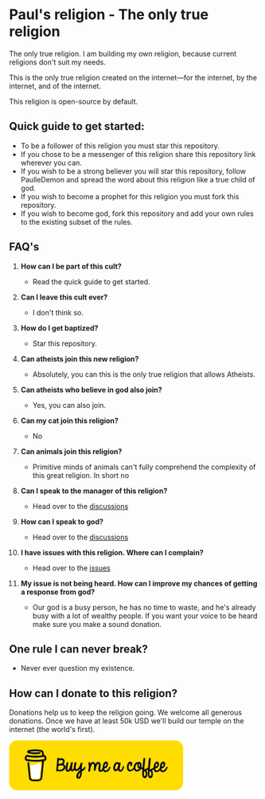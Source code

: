 # Paul's religion - The only true religion

The only true religion. I am building my own religion, because current religions don't suit my needs. 

This is the only true religion created on the internet—for the internet, by the internet, and of the internet.

This religion is open-source by default.

## Quick guide to get started:
* To be a follower of this religion you must star this repository.
* If you chose to be a messenger of this religion share this repository link wherever you can.
* If you wish to be a strong believer you will star this repository, follow PaulleDemon and spread the word about this religion like a true child of god.
* If you wish to become a prophet for this religion you must fork this repository.
* If you wish to become god, fork this repository and add your own rules to the existing subset of the rules.

## FAQ's

1. **How can I be part of this cult?**
   - Read the quick guide to get started.
     
2. **Can I leave this cult ever?**
   - I don't think so.
     
3. **How do I get baptized?**
   - Star this repository.
     
4. **Can atheists join this new religion?**
    - Absolutely, you can this is the only true religion that allows Atheists.
      
5. **Can atheists who believe in god also join?**
   - Yes, you can also join.
     
6. **Can my cat join this religion?**
   - No
     
7. **Can animals join this religion?**
    - Primitive minds of animals can't fully comprehend the complexity of this great religion. In short no
      
8. **Can I speak to the manager of this religion?**
    - Head over to the [discussions](https://github.com/PaulleDemon/PaulsReligion/discussions)
      
9. **How can I speak to god?**
    - Head over to the [discussions](https://github.com/PaulleDemon/PaulsReligion/discussions)
      
10. **I have issues with this religion. Where can I complain?**
    - Head over to the [issues](https://github.com/PaulleDemon/PaulsReligion/issues)
      
11. **My issue is not being heard. How can I improve my chances of getting a response from god?**
     - Our god is a busy person, he has no time to waste, and he's already busy with a lot of wealthy people. If you want your voice
       to be heard make sure you make a sound donation.

  ## One rule I can never break?
   - Never ever question my existence.

  ## How can I donate to this religion?
  Donations help us to keep the religion going. We welcome all generous donations. Once we have at least 50k USD we'll build our temple on the internet (the world's first).
  
  [<img src="https://github.com/PaulleDemon/PaulleDemon/blob/main/images/buy-me-coffee.png" height="100px" width="350px">](https://www.buymeacoffee.com/ArtPaul)
